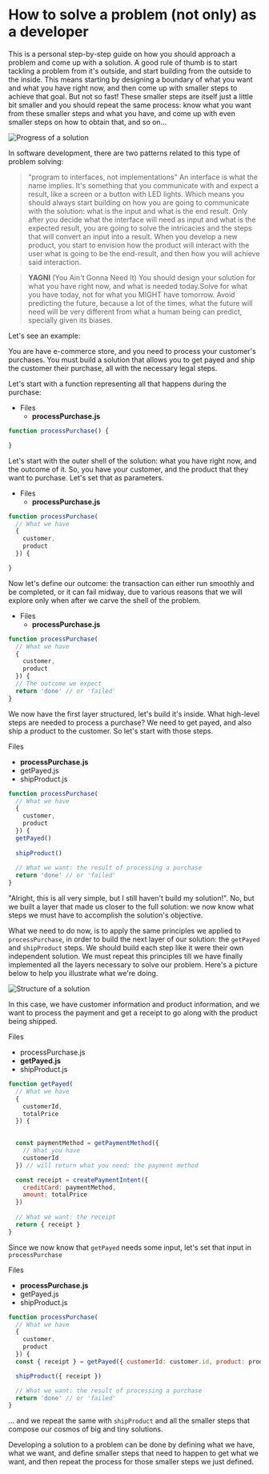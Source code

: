 # How to solve a problem (not only) as a developer

This is a personal step-by-step guide on how you should approach a problem and come up with a solution. A good rule of thumb is to start tackling a problem from it's outside, and start building from the outside to the inside. This means starting by designing a boundary of what you want and what you have right now, and then come up with smaller steps to achieve that goal. But not so fast! These smaller steps are itself just a little bit smaller and you should repeat the same process: know what you want from these smaller steps and what you have, and come up with even smaller steps on how to obtain that, and so on...

![Progress of a solution](https://raw.githubusercontent.com/Bartmr/be-in-public/main/static/how-to-solve-a-problem-not-only-a-a-developer/progress-of-a-solution.svg)

In software development, there are two patterns related to this type of problem solving:

> "program to interfaces, not implementations"
An interface is what the name implies. It's something that you communicate with and expect a result, like a screen or a button with LED lights. Which means you should always start building on how you are going to communicate with the solution: what is the input and what is the end result. Only after you decide what the interface will need as input and what is the expected result, you are going to solve the intricacies and the steps that will convert an input into a result. When you develop a new product, you start to envision how the product will interact with the user what is going to be the end-result, and then how you will achieve said interaction.

> **YAGNI** (You Ain't Gonna Need It)
You should design your solution for what you have right now, and what is needed today.Solve for what you have today, not for what you MIGHT have tomorrow. Avoid predicting the future, because a lot of the times, what the future will need will be very different from what a human being can predict, specially given its biases.

Let's see an example:

You are have e-commerce store, and you need to process your customer's purchases. You must build a solution that allows you to get payed and ship the customer their purchase, all with the necessary legal steps.

Let's start with a function representing all that happens during the purchase:

- Files
  - **processPurchase.js**
```javascript
function processPurchase() {

}
```

Let's start with the outer shell of the solution: what you have right now, and the outcome of it. So, you have your customer, and the product that they want to purchase. Let's set that as parameters.

- Files
  - **processPurchase.js**
```javascript
function processPurchase(
  // What we have
  {
    customer,
    product
  }) {

}
```

Now let's define our outcome: the transaction can either run smoothly and be completed, or it can fail midway, due to various reasons that we will explore only when after we carve the shell of the problem.

- Files
  - **processPurchase.js**
```javascript
function processPurchase(
  // What we have
  {
    customer,
    product
  }) {
  // The outcome we expect
  return 'done' // or 'failed'
}
```

We now have the first layer structured, let's build it's inside. What high-level steps are needed to process a purchase? We need to get payed, and also ship a product to the customer. So let's start with those steps. 

Files
  - **processPurchase.js**
  - getPayed.js
  - shipProduct.js
```javascript
function processPurchase(
  // What we have
  {
    customer,
    product
  }) {
  getPayed()
  
  shipProduct()
  
  // What we want: the result of processing a purchase
  return 'done' // or 'failed'
}
```

"Alright, this is all very simple, but I still haven't build my solution!". No, but we built a layer that made us closer to the full solution: we now know what steps we must have to accomplish the solution's objective. 

What we need to do now, is to apply the same principles we applied to `processPurchase`, in order to build the next layer of our solution: the `getPayed` and `shipProduct` steps. We should build each step like it were their own independent solution. We must repeat this principles till we have finally implemented all the layers necessary to solve our problem. Here's a picture below to help you illustrate what we're doing.

![Structure of a solution](https://raw.githubusercontent.com/Bartmr/be-in-public/main/static/how-to-solve-a-problem-not-only-a-a-developer/solution-chart.svg)


In this case, we have customer information and product information, and we want to process the payment and get a receipt to go along with the product being shipped.

Files
  - processPurchase.js
  - **getPayed.js**
  - shipProduct.js
```javascript
function getPayed(
  // What we have
  {
    customerId,
    totalPrice
  }) {

  
  const paymentMethod = getPaymentMethod({ 
    // What you have
    customerId
  }) // will return what you need: the payment method

  const receipt = createPaymentIntent({
    creditCard: paymentMethod,
    amount: totalPrice
  }) 
  
  // What we want: the receipt
  return { receipt }
}
```

Since we now know that `getPayed` needs some input, let's set that input in `processPurchase`

Files
  - **processPurchase.js**
  - getPayed.js
  - shipProduct.js
```javascript
function processPurchase(
  // What we have
  {
    customer,
    product
  }) {
  const { receipt } = getPayed({ customerId: customer.id, product: product.price })

  shipProduct({ receipt })

  // What we want: the result of processing a purchase
  return 'done' // or 'failed'
}
```

... and we repeat the same with `shipProduct` and all the smaller steps that compose our cosmos of big and tiny solutions.

Developing a solution to a problem can be done by defining what we have, what we want, and define smaller steps that need to happen to get what we want, and then repeat the process for those smaller steps we just defined.
